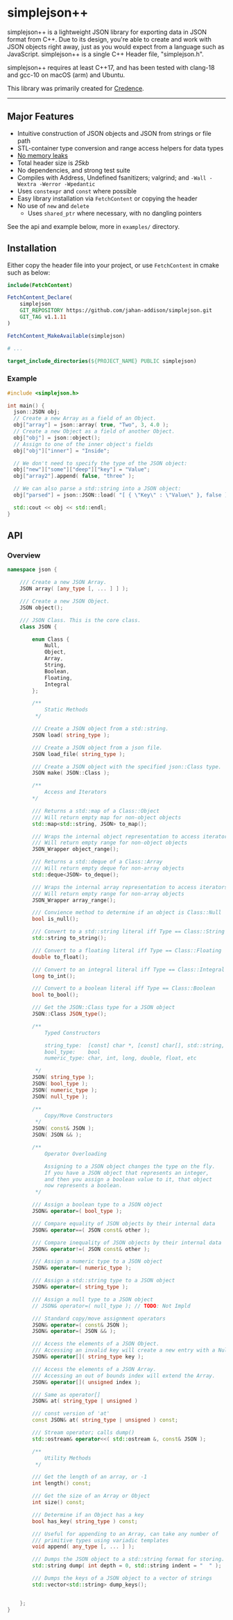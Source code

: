 # simplejson++

simplejson++ is a lightweight JSON library for exporting data in JSON format from C++. Due to its design, you're able to create and work with JSON objects right away, just as you would expect from a language such as JavaScript. simplejson++ is a single C++ Header file, "simplejson.h".

simplejson++ requires at least C++17, and has been tested with clang-18 and gcc-10 on macOS (arm) and Ubuntu.

This library was primarily created for [Credence](https://github.com/jahan-addison/credence/).

---

## Major Features

* Intuitive construction of JSON objects and JSON from strings or file path
* STL-container type conversion and range access helpers for data types
* [No memory leaks](https://github.com/jahan-addison/simplejson/actions/runs/17600602459/job/50001743753#step:8:661)
* Total header size is _25kb_
* No dependencies, and strong test suite
* Compiles with Address, Undefined fsanitizers; valgrind; and `-Wall -Wextra -Werror -Wpedantic`
* Uses `constexpr` and `const` where possible
* Easy library installation via `FetchContent` or copying the header
* No use of `new` and `delete`
  * Uses `shared_ptr` where necessary, with no dangling pointers

See the api and example below, more in `examples/` directory.

## Installation

Either copy the header file into your project, or use `FetchContent` in cmake such as below:

```cmake
include(FetchContent)

FetchContent_Declare(
    simplejson
    GIT_REPOSITORY https://github.com/jahan-addison/simplejson.git
    GIT_TAG v1.1.11
)

FetchContent_MakeAvailable(simplejson)

# ...

target_include_directories(${PROJECT_NAME} PUBLIC simplejson)


```

### Example

```C++
#include <simplejson.h>

int main() {
  json::JSON obj;
  // Create a new Array as a field of an Object.
  obj["array"] = json::array( true, "Two", 3, 4.0 );
  // Create a new Object as a field of another Object.
  obj["obj"] = json::object();
  // Assign to one of the inner object's fields
  obj["obj"]["inner"] = "Inside";

  // We don't need to specify the type of the JSON object:
  obj["new"]["some"]["deep"]["key"] = "Value";
  obj["array2"].append( false, "three" );

  // We can also parse a std::string into a JSON object:
  obj["parsed"] = json::JSON::load( "[ { \"Key\" : \"Value\" }, false ]" );

  std::cout << obj << std::endl;
}
```

## API

### Overview

```C++
namespace json {

    /// Create a new JSON Array.
    JSON array( [any_type [, ... ] ] );

    /// Create a new JSON Object.
    JSON object();

    /// JSON Class. This is the core class.
    class JSON {

        enum Class {
            Null,
            Object,
            Array,
            String,
            Boolean,
            Floating,
            Integral
        };

        /**
            Static Methods
         */

        /// Create a JSON object from a std::string.
        JSON load( string_type );

        /// Create a JSON object from a json file.
        JSON load_file( string_type );

        /// Create a JSON object with the specified json::Class type.
        JSON make( JSON::Class );

        /**
            Access and Iterators
        */

        /// Returns a std::map of a Class::Object
        /// Will return empty map for non-object objects
        std::map<std::string, JSON> to_map();

        /// Wraps the internal object representation to access iterators
        /// Will return empty range for non-object objects
        JSON_Wrapper object_range();

        /// Returns a std::deque of a Class::Array
        /// Will return empty deque for non-array objects
        std::deque<JSON> to_deque();

        /// Wraps the internal array representation to access iterators.
        /// Will return empty range for non-array objects
        JSON_Wrapper array_range();

        /// Convience method to determine if an object is Class::Null
        bool is_null();

        /// Convert to a std::string literal iff Type == Class::String
        std::string to_string();

        /// Convert to a floating literal iff Type == Class::Floating
        double to_float();

        /// Convert to an integral literal iff Type == Class::Integral
        long to_int();

        /// Convert to a boolean literal iff Type == Class::Boolean
        bool to_bool();

        /// Get the JSON::Class type for a JSON object
        JSON::Class JSON_type();

        /**
            Typed Constructors

            string_type:  [const] char *, [const] char[], std::string, etc
            bool_type:    bool
            numeric_type: char, int, long, double, float, etc

         */
        JSON( string_type );
        JSON( bool_type );
        JSON( numeric_type );
        JSON( null_type );

        /**
            Copy/Move Constructors
         */
        JSON( const& JSON );
        JSON( JSON && );

        /**
            Operator Overloading

            Assigning to a JSON object changes the type on the fly.
            If you have a JSON object that represents an integer,
            and then you assign a boolean value to it, that object
            now represents a boolean.
         */

        /// Assign a boolean type to a JSON object
        JSON& operator=( bool_type );

        /// Compare equality of JSON objects by their internal data
        JSON& operator==( JSON const& other );

        /// Compare inequality of JSON objects by their internal data
        JSON& operator!=( JSON const& other );

        /// Assign a numeric type to a JSON object
        JSON& operator=( numeric_type );

        /// Assign a std::string type to a JSON object
        JSON& operator=( string_type );

        /// Assign a null type to a JSON object
        // JSON& operator=( null_type ); // TODO: Not Impld

        /// Standard copy/move assignment operators
        JSON& operator=( const& JSON );
        JSON& operator=( JSON && );

        /// Access the elements of a JSON Object.
        /// Accessing an invalid key will create a new entry with a Null type.
        JSON& operator[]( string_type key );

        /// Access the elements of a JSON Array.
        /// Accessing an out of bounds index will extend the Array.
        JSON& operator[]( unsigned index );

        /// Same as operator[]
        JSON& at( string_type | unsigned )

        /// const version of 'at'
        const JSON& at( string_type | unsigned ) const;

        /// Stream operator; calls dump()
        std::ostream& operator<<( std::ostream &, const& JSON );

        /**
            Utility Methods
         */

        /// Get the length of an array, or -1
        int length() const;

        /// Get the size of an Array or Object
        int size() const;

        /// Determine if an Object has a key
        bool has_key( string_type ) const;

        /// Useful for appending to an Array, can take any number of
        /// primitive types using variadic templates
        void append( any_type [, ... ] );

        /// Dumps the JSON object to a std::string format for storing.
        std::string dump( int depth = 0, std::string indent = "  " );

        /// Dumps the keys of a JSON object to a vector of strings
        std::vector<std::string> dump_keys();


    };
}
```
